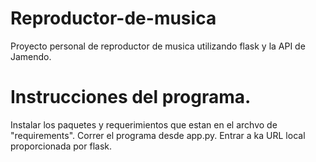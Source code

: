 # Reproductor-de-musica
Proyecto personal de reproductor de musica utilizando flask y la API de Jamendo.

# Instrucciones del programa.
Instalar los paquetes y requerimientos que estan en el archvo de "requirements".
Correr el programa desde app.py.
Entrar a ka URL local proporcionada por flask.

